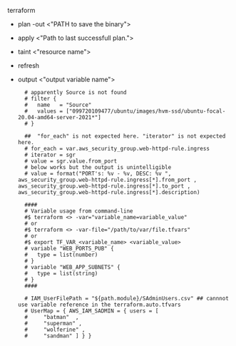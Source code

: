 terraform
- plan -out <"PATH to save the binary">
- apply <"Path to last successfull plan.">
- taint <"resource name">
- refresh
- output <"output variable  name">

        # apparently Source is not found
        # filter {
        #   name   = "Source"
        #   values = ["099720109477/ubuntu/images/hvm-ssd/ubuntu-focal-20.04-amd64-server-2021*"]
        # }

        ##  "for_each" is not expected here. "iterator" is not expected here.
        # for_each = var.aws_security_group.web-httpd-rule.ingress
        # iterator = sgr
        # value = sgr.value.from_port
        # below works but the output is unintelligible
        # value = format("PORT's: %v - %v, DESC: %v ", aws_security_group.web-httpd-rule.ingress[*].from_port , aws_security_group.web-httpd-rule.ingress[*].to_port , aws_security_group.web-httpd-rule.ingress[*].description)

        ####
        # Variable usage from command-line
        #$ terraform <> -var="variable_name=variable_value"
        # or
        #$ terraform <> -var-file="/path/to/var/file.tfvars"
        # or
        #$ export TF_VAR_<variable_name> <variable_value>
        # variable "WEB_PORTS_PUB" {
        #   type = list(number)
        # }
        # variable "WEB_APP_SUBNETS" {
        #   type = list(string)
        # }
        ####
        
        # IAM_UserFilePath = "${path.module}/SAdminUsers.csv" ## cannnot use variable reference in the terraform.auto.tfvars
        # UserMap = { AWS_IAM_SADMIN = { users = [ 
        #     "batman"  ,
        #     "superman" , 
        #     "wolferine" , 
        #     "sandman" ] } }        